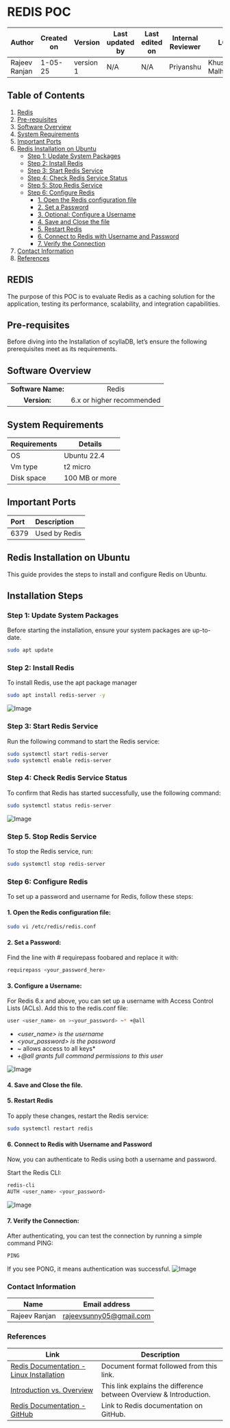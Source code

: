 # REDIS POC

| Author          | Created on | Version   | Last updated by | Last edited on | Internal Reviewer | L0     | L1      | L2     |
|-----------------|------------|-----------|------------------|----------------|--------------------|--------|---------|--------|
| Rajeev Ranjan | 1-05-25   | version 1 | N/A              | N/A            | Priyanshu          | Khushi Malhotra | Mukul Joshi| Piyush Upadhyay|

## Table of Contents

1. [Redis](#redis)  
2. [Pre-requisites](#pre-requisites)  
3. [Software Overview](#software-overview)  
4. [System Requirements](#system-requirements)  
5. [Important Ports](#important-ports)  
6. [Redis Installation on Ubuntu](#redis-installation-on-ubuntu)  
    - [Step 1: Update System Packages](#step-1-update-system-packages)  
    - [Step 2: Install Redis](#step-2-install-redis)  
    - [Step 3: Start Redis Service](#step-3-start-redis-service)  
    - [Step 4: Check Redis Service Status](#step-4-check-redis-service-status)  
    - [Step 5: Stop Redis Service](#step-5-stop-redis-service)  
    - [Step 6: Configure Redis](#step-6-configure-redis)  
        - [1. Open the Redis configuration file](#1-open-the-redis-configuration-file)  
        - [2. Set a Password](#2-set-a-password)  
        - [3. Optional: Configure a Username](#3-configure-a-username) 
        - [4. Save and Close the file](#4-save-and-close-the-file) 
        - [5. Restart Redis](#5-restart-redis)  
        - [6. Connect to Redis with Username and Password](#6-connect-to-redis-with-username-and-password)  
        - [7. Verify the Connection](#7-verify-the-connection)  
7. [Contact Information](#contact-information)  
8. [References](#references)

## REDIS

The purpose of this POC is to evaluate Redis as a caching solution for the application, testing its performance, scalability, and integration capabilities.



## Pre-requisites

Before diving into the Installation of scyllaDB, let’s ensure the following prerequisites meet as its requirements.

## Software Overview
|                  |         |
|:----------------:|:-------:|
| **Software Name:**| Redis|
|**Version:**| 6.x or higher recommended|

## System Requirements
| **Requirements** | **Details** |
|---------|---------|
| OS |  Ubuntu 22.4 |
| Vm type | t2 micro |
| Disk space | 100 MB or more |

## Important Ports

| Port | Description      |
| :--- | :--------------- |
| 6379 | Used by Redis |

## Redis Installation on Ubuntu

This guide provides the steps to install and configure Redis on Ubuntu.



## Installation Steps

### Step 1: Update System Packages

Before starting the installation, ensure your system packages are up-to-date.

``` bash
sudo apt update
```
### Step 2: Install Redis

To install Redis, use the apt package manager

``` bash
sudo apt install redis-server -y
```
![Image](https://github.com/user-attachments/assets/72b89f48-3c59-49f7-9081-2488a7458c89)

### Step 3: Start Redis Service
Run the following command to start the Redis service:

``` bash
sudo systemctl start redis-server
sudo systemctl enable redis-server
```
### Step 4: Check Redis Service Status
To confirm that Redis has started successfully, use the following command:

``` bash
sudo systemctl status redis-server
```
![Image](https://github.com/user-attachments/assets/9f869f9d-c3fa-449b-ace3-19ce867c1fae)

### Step 5. Stop Redis Service
To stop the Redis service, run:

``` bash
sudo systemctl stop redis-server
```
### Step 6: Configure Redis
To set up a password and username for Redis, follow these steps:
#### 1. Open the Redis configuration file:

``` bash
sudo vi /etc/redis/redis.conf
```
#### 2. Set a Password:
Find the line with # requirepass foobared and replace it with:

``` bash
requirepass <your_password_here>
```

#### 3. Configure a Username: 
For Redis 6.x and above, you can set up a username with Access Control Lists (ACLs). Add this to the redis.conf file:

``` bash
user <user_name> on ><your_password> ~* +@all
```
- *<user_name> is the username* 
- *<your_password> is the password*
- *~* allows access to all keys*
- *+@all grants full command permissions to this user*

![Image](https://github.com/user-attachments/assets/624470a9-81fb-4263-b858-5871dcc28a42)

#### 4. Save and Close the file.

#### 5. Restart Redis
To apply these changes, restart the Redis service:

``` bash
sudo systemctl restart redis
```


#### 6. Connect to Redis with Username and Password
Now, you can authenticate to Redis using both a username and password.

Start the Redis CLI:

``` bash
redis-cli
AUTH <user_name> <your_password>
```
![Image](https://github.com/user-attachments/assets/9ab592a9-3015-47ab-8d7a-17f48ef93f52)


#### 7. Verify the Connection: 
After authenticating, you can test the connection by running a simple command PING:

``` bash
PING
```
If you see PONG, it means authentication was successful.
![Image](https://github.com/user-attachments/assets/40ceabe3-4126-464f-b1ce-aefd72397400)


### Contact Information

| Name         | Email address          |
|--------------|------------------------|
| Rajeev Ranjan          |     rajeevsunny05@gmail.com |

 
### References

| Link                                                                                                           | Description                                               |
|---------------------------------------------------------------------------------------------------------------|-----------------------------------------------------------|
| [Redis Documentation - Linux Installation](https://redis.io/docs/latest/operate/oss_and_stack/install/install-redis/) | Document format followed from this link.                 |
| [Introduction vs. Overview](https://backendless.com/redis-what-it-is-what-it-does-and-why-you-should-care/) | This link explains the difference between Overview & Introduction. |
| [Redis Documentation - GitHub](https://github.com/avengers-p11/Documentation/tree/main/OT%20MS%20Understanding/Redis/Redis%20Documentation) | Link to Redis documentation on GitHub.           

